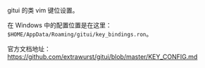 gitui 的类 vim 键位设置。

在 Windows 中的配置位置是在这里：`$HOME/AppData/Roaming/gitui/key_bindings.ron`。

官方文档地址：<https://github.com/extrawurst/gitui/blob/master/KEY_CONFIG.md>


